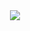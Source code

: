 <div align = "center">
    <a href = "https://hub.docker.com/repository/docker/zerohertzkr/airflow-uplus/general">
        <img src="https://img.shields.io/docker/v/zerohertzkr/airflow-uplus?style=for-the-badge&logo=Docker&label=zerohertzkr/airflow-uplus&labelColor=800a0a"/>
    </a>
</div>
